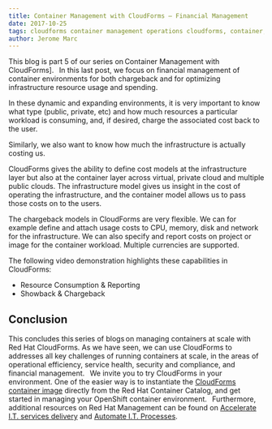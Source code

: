 ```yaml
---     
title: Container Management with CloudForms – Financial Management
date: 2017-10-25
tags: cloudforms container management operations cloudforms, container, management, openshift, operations
author: Jerome Marc
---
```


This blog is part 5 of our series on Container Management with CloudForms].
  
In this last post, we focus on financial management of container environments for both chargeback
and for optimizing infrastructure resource usage and spending.

In these dynamic and expanding environments, it is very important to know what type (public,
private, etc) and how much resources a particular workload is consuming, and, if desired, charge
the associated cost back to the user.

Similarly, we also want to know how much the infrastructure is actually costing us.

CloudForms gives the ability to define cost models at the infrastructure layer but also at the
container layer across virtual, private cloud and multiple public clouds. The infrastructure model
gives us insight in the cost of operating the infrastructure, and the container model allows us to
pass those costs on to the users.

The chargeback models in CloudForms are very flexible. We can for example define and attach usage
costs to CPU, memory, disk and network for the infrastructure. We can also specify and report costs
on project or image for the container workload. Multiple currencies are supported.

The following video demonstration highlights these capabilities in CloudForms:

* Resource Consumption & Reporting
* Showback & Chargeback

## Conclusion ##

This concludes this series of blogs on managing containers at scale with Red Hat CloudForms. As we
have seen, we can use CloudForms to addresses all key challenges of running containers at scale, in
the areas of operational efficiency, service health, security and compliance, and financial
management.
  
We invite you to try CloudForms in your environment. One of the easier way is to instantiate the
[CloudForms container image](<https://catalog.redhat.com/software/containers/registry/registry.access.redhat.com/repository/cloudforms45/cfme-openshift-app?container-tabs=overview>)
directly from the Red Hat Container Catalog, and get started in managing your OpenShift container
environment.
  
Furthermore, additional resources on Red Hat Management can be found on
[Accelerate I.T. services delivery](<https://www.redhat.com/en/solutions/it-automation>)
and
[Automate I.T. Processes](<https://www.redhat.com/en/solutions/it-automation>).

